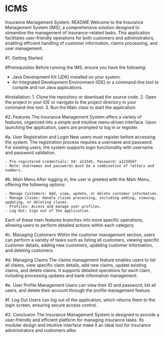 # ICMS
Insurance Management System: README
Welcome to the Insurance Management System (IMS), a comprehensive solution designed to streamline the management of insurance-related tasks. This application facilitates user-friendly operations for both customers and administrators, enabling efficient handling of customer information, claims processing, and user management.

#1. Getting Started

#Prerequisites
Before running the IMS, ensure you have the following:

- Java Development Kit (JDK) installed on your system.
- An Integrated Development Environment (IDE) or a command-line tool to compile and run Java applications.


#Installation:
    1. Clone the repository or download the source code.
    2. Open the project in your IDE or navigate to the project directory in your command-line tool.
    3. Run the Main class to start the application.

#2. Features
The Insurance Management System offers a variety of features, organized into a simple and intuitive menu-driven interface. Upon launching the application, users are prompted to log in or register.

#a. User Registration and Login
New users must register before accessing the system. The registration process requires a username and password. For existing users, the system supports login functionality with username and password validation.

    - Pre-registered credentials: Id: a12345, Password: a1234567
    - Note: Usernames and passwords must be a combination of letters and numbers.

#b. Main Menu
After logging in, the user is greeted with the Main Menu, offering the following options:

    - Manage Customers: Add, view, update, or delete customer information.
    - Manage Claims: Handle claims processing, including adding, viewing, updating, or deleting claims.
    - Profiles: Access and manage user profiles.
    - Log Out: Sign out of the application.
Each of these main features branches into more specific operations, allowing users to perform detailed actions within each category.

#c. Managing Customers
Within the customer management section, users can perform a variety of tasks such as listing all customers, viewing specific customer details, adding new customers, updating customer information, and deleting customers.

#d. Managing Claims
The claims management feature enables users to list all claims, view specific claim details, add new claims, update existing claims, and delete claims. It supports detailed operations for each claim, including processing updates and bank information management.

#e. User Profile Management
Users can view their ID and password, list all users, and delete their account through the profile management feature.

#f. Log Out
Users can log out of the application, which returns them to the login screen, ensuring secure access control.

#3. Conclusion
The Insurance Management System is designed to provide a user-friendly and efficient platform for managing insurance tasks. Its modular design and intuitive interface make it an ideal tool for insurance administrators and customers alike.
